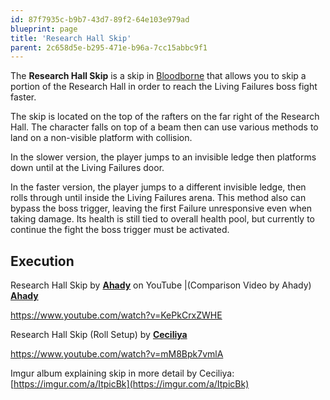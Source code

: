 ```yaml
---
id: 87f7935c-b9b7-43d7-89f2-64e103e979ad
blueprint: page
title: 'Research Hall Skip'
parent: 2c658d5e-b295-471e-b96a-7cc15abbc9f1
---
```

The **Research Hall Skip** is a skip in [Bloodborne](/bloodborne) that allows you to skip a portion of the Research Hall in order to reach the Living Failures boss fight faster.

The skip is located on the top of the rafters on the far right of the Research Hall. The character falls on top of a beam then can use various methods to land on a non-visible platform with collision.

In the slower version, the player jumps to an invisible ledge then platforms down until at the Living Failures door.

In the faster version, the player jumps to a different invisible ledge, then rolls through until inside the Living Failures arena. This method also can bypass the boss trigger, leaving the first Failure unresponsive even when taking damage. Its health is still tied to overall health pool, but currently to continue the fight the boss trigger must be activated.

## Execution

Research Hall Skip  by [**Ahady**](https://www.youtube.com/@AhadyTwitch) on YouTube |(Comparison Video by Ahady) [**Ahady**](https://www.twitch.tv/Ahady)

https://www.youtube.com/watch?v=KePkCrxZWHE

Research Hall Skip (Roll Setup)  by [**Ceciliya**](https://www.youtube.com/channel/UC2FjDHTcUU9EMhxRFKRBxWA)

https://www.youtube.com/watch?v=mM8Bpk7vmlA

Imgur album explaining skip in more detail by Ceciliya: [https://imgur.com/a/ItpicBk](https://imgur.com/a/ItpicBk)
